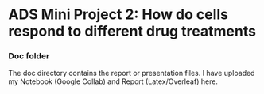 # ADS Mini Project 2: How do cells respond to different drug treatments
### Doc folder

The doc directory contains the report or presentation files. I have uploaded my Notebook (Google Collab) and Report (Latex/Overleaf) here.

